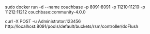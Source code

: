 sudo docker run -d --name couchbase -p 8091:8091 -p 11210:11210 -p 11212:11212 couchbase:community-4.0.0

curl -X POST -u Administrator:123456 http://localhost:8091/pools/default/buckets/rsm/controller/doFlush